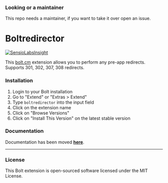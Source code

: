 ### Looking or a maintainer

This repo needs a maintainer, if you want to take it over open an issue.

Boltredirector
======================

[![SensioLabsInsight](https://insight.sensiolabs.com/projects/fc90e516-e209-4638-9877-19d18d984ba9/mini.png)](https://insight.sensiolabs.com/projects/fc90e516-e209-4638-9877-19d18d984ba9)

This [bolt.cm](https://bolt.cm/) extension allows you to perform any pre-app redirects. Supports 301, 302, 307, 308 redirects.

### Installation
1. Login to your Bolt installation
2. Go to "Extend" or "Extras > Extend"
3. Type `boltredirector` into the input field
4. Click on the extension name
5. Click on "Browse Versions"
6. Click on "Install This Version" on the latest stable version

### Documentation

Documentation has been moved **[here](https://github.com/sahassar/boltredirector/wiki)**.

- - -

### License

This Bolt extension is open-sourced software licensed under the MIT License.
